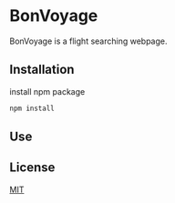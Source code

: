 # BonVoyage
BonVoyage is a flight searching webpage.

## Installation

install npm package

```bash
npm install
```
## Use

## License
[MIT](https://choosealicense.com/licenses/mit/)